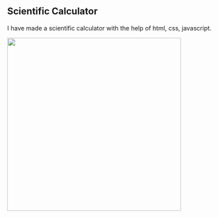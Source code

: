 <!DOCTYPE html>
<html lang="en">
<head>
    <meta charset="UTF-8">
    <meta http-equiv="X-UA-Compatible" content="IE=edge">
    <meta name="viewport" content="width=device-width, initial-scale=1.0">
  
</head>
<body>
    <h2>Scientific Calculator</h2>
    <p>I have made a scientific calculator with the help of html, css, javascript. </p>
    <img href="" src="https://github.com/Girlwithasmile/WebDev-ProjectKart/blob/scientific-calculator/Scientific%20calculator/Scientific%20calc%20preview.png?raw=true" width="400px, height="500px">
</body>
</html>
